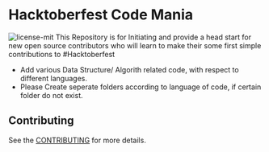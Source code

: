 # Hacktoberfest Code Mania
![license-mit](https://img.shields.io/github/license/CollectorContributor/Hacktoberfest)
This Repository is for Initiating and provide a head start for new open source contributors who will learn to make their some first simple contributions to #Hacktoberfest


* Add various Data Structure/ Algorith related code, with respect to different languages.
* Please Create seperate folders according to language of code, if certain folder do not exist.

## Contributing
See the [CONTRIBUTING](CONTRIBUTING.md) for more details.
